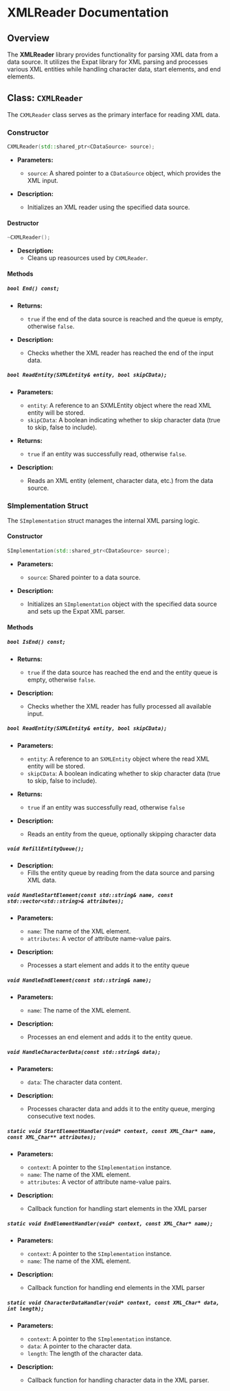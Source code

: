 # XMLReader Documentation

## Overview

The **XMLReader** library provides functionality for parsing XML data from a data source. It utilizes the Expat library for XML parsing and processes various XML entities while handling character data, start elements, and end elements. 

## Class: `CXMLReader`

The `CXMLReader` class serves as the primary interface for reading XML data.

### Constructor

```cpp
CXMLReader(std::shared_ptr<CDataSource> source);
```

- **Parameters:**
  - `source`: A shared pointer to a `CDataSource` object, which provides the XML input.

- **Description:**
  - Initializes an XML reader using the specified data source.

#### Destructor

```cpp
~CXMLReader();
```

- **Description:**
  - Cleans up reasources used by `CXMLReader`.

#### Methods

##### `bool End() const;`

- **Returns:**
  - `true` if the end of the data source is reached and the queue is empty, otherwise `false`.

- **Description:**
  - Checks whether the XML reader has reached the end of the input data.

##### `bool ReadEntity(SXMLEntity& entity, bool skipCData);`

- **Parameters:**
  - `entity`: A reference to an SXMLEntity object where the read XML entity will be stored.
  - `skipCData`: A boolean indicating whether to skip character data (true to skip, false to include).

- **Returns:**
  - `true` if an entity was successfully read, otherwise `false`.

- **Description:**
  - Reads an XML entity (element, character data, etc.) from the data source.

### SImplementation Struct

The `SImplementation` struct manages the internal XML parsing logic.

#### Constructor

```cpp
SImplementation(std::shared_ptr<CDataSource> source);
```

- **Parameters:**
  - `source`: Shared pointer to a data source.

- **Description:**
  - Initializes an `SImplementation` object with the specified data source and sets up the Expat XML parser.

#### Methods

##### `bool IsEnd() const;`

- **Returns:**
  - `true` if the data source has reached the end and the entity queue is empty, otherwise `false`.

- **Description:**
  - Checks whether the XML reader has fully processed all available input.


##### `bool ReadEntity(SXMLEntity& entity, bool skipCData);`

- **Parameters:**
  - `entity`: A reference to an `SXMLEntity` object where the read XML entity will be stored.
  - `skipCData`: A boolean indicating whether to skip character data (true to skip, false to include).

- **Returns:**
  - `true` if an entity was successfully read, otherwise `false`

- **Description:**
  - Reads an entity from the queue, optionally skipping character data


##### `void RefillEntityQueue();`

- **Description:**
  - Fills the entity queue by reading from the data source and parsing XML data.


##### `void HandleStartElement(const std::string& name, const std::vector<std::string>& attributes);`

- **Parameters:**
  - `name`: The name of the XML element.
  - `attributes`: A vector of attribute name-value pairs.

- **Description:**
  - Processes a start element and adds it to the entity queue


##### `void HandleEndElement(const std::string& name);`

- **Parameters:**
  - `name`: The name of the XML element.

- **Description:**
  - Processes an end element and adds it to the entity queue. 


##### `void HandleCharacterData(const std::string& data);`

- **Parameters:**
  - `data`: The character data content.

- **Description:**
  - Processes character data and adds it to the entity queue, merging consecutive text nodes.


##### `static void StartElementHandler(void* context, const XML_Char* name, const XML_Char** attributes);`

- **Parameters:**
  - `context`: A pointer to the `SImplementation` instance.
  - `name`: The name of the XML element.
  - `attributes`: A vector of attribute name-value pairs.

- **Description:**
  - Callback function for handling start elements in the XML parser


##### `static void EndElementHandler(void* context, const XML_Char* name);`

- **Parameters:**
  - `context`: A pointer to the `SImplementation` instance.
  - `name`: The name of the XML element.

- **Description:**
  - Callback function for handling end elements in the XML parser


##### `static void CharacterDataHandler(void* context, const XML_Char* data, int length);`

- **Parameters:**
  - `context`: A pointer to the `SImplementation` instance.
  - `data`: A pointer to the character data.
  - `length`: The length of the character data.

- **Description:**
  - Callback function for handling character data in the XML parser.